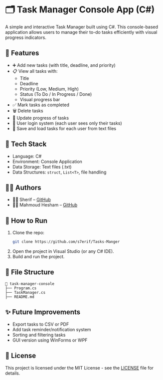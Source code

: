 # 🗂️ Task Manager Console App (C#)

A simple and interactive Task Manager built using C#. This console-based application allows users to manage their to-do tasks efficiently with visual progress indicators.

## 📌 Features

- ➕ Add new tasks (with title, deadline, and priority)
- 📋 View all tasks with:
  - Title
  - Deadline
  - Priority (Low, Medium, High)
  - Status (To Do / In Progress / Done)
  - Visual progress bar
- ✅ Mark tasks as completed
- 🗑️ Delete tasks
- 🔄 Update progress of tasks
- 🔐 User login system (each user sees only their tasks)
- 📁 Save and load tasks for each user from text files

## 🧠 Tech Stack

- Language: C#
- Environment: Console Application
- Data Storage: Text files (.txt)
- Data Structures: `struct`, `List<T>`, file handling

## 🧑‍💻 Authors

- 👨‍💻 Sherif – [GitHub](https://github.com/s7erif)
- 👨‍💻 Mahmoud Hesham – [GitHub](https://github.com/EL3oMaNy)

## 📂 How to Run

1. Clone the repo:
   ```bash
   git clone https://github.com/s7erif/Tasks-Manger
   ```
2. Open the project in Visual Studio (or any C# IDE).
3. Build and run the project.

## 📝 File Structure

```
📁 task-manager-console
├── Program.cs
├── TaskManager.cs
├── README.md
```

## ✨ Future Improvements

- Export tasks to CSV or PDF
- Add task reminder/notification system
- Sorting and filtering tasks
- GUI version using WinForms or WPF

## 📄 License

This project is licensed under the MIT License - see the [LICENSE](LICENSE) file for details.
